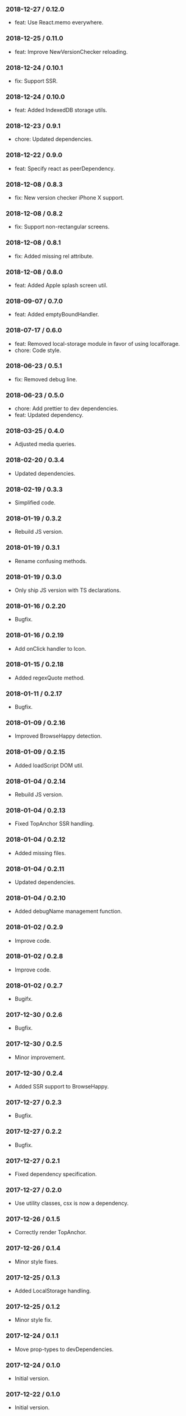 ### 2018-12-27 / 0.12.0

* feat: Use React.memo everywhere.

### 2018-12-25 / 0.11.0

* feat: Improve NewVersionChecker reloading.

### 2018-12-24 / 0.10.1

* fix: Support SSR.

### 2018-12-24 / 0.10.0

* feat: Added IndexedDB storage utils.

### 2018-12-23 / 0.9.1

* chore: Updated dependencies.

### 2018-12-22 / 0.9.0

* feat: Specify react as peerDependency.

### 2018-12-08 / 0.8.3

* fix: New version checker iPhone X support.

### 2018-12-08 / 0.8.2

* fix: Support non-rectangular screens.

### 2018-12-08 / 0.8.1

* fix: Added missing rel attribute.

### 2018-12-08 / 0.8.0

* feat: Added Apple splash screen util.

### 2018-09-07 / 0.7.0

* feat: Added emptyBoundHandler.

### 2018-07-17 / 0.6.0

* feat: Removed local-storage module in favor of using localforage.
* chore: Code style.

### 2018-06-23 / 0.5.1

* fix: Removed debug line.

### 2018-06-23 / 0.5.0

* chore: Add prettier to dev dependencies.
* feat: Updated dependency.

### 2018-03-25 / 0.4.0

* Adjusted media queries.

### 2018-02-20 / 0.3.4

* Updated dependencies.

### 2018-02-19 / 0.3.3

* Simplified code.

### 2018-01-19 / 0.3.2

* Rebuild JS version.

### 2018-01-19 / 0.3.1

* Rename confusing methods.

### 2018-01-19 / 0.3.0

* Only ship JS version with TS declarations.

### 2018-01-16 / 0.2.20

* Bugfix.

### 2018-01-16 / 0.2.19

* Add onClick handler to Icon.

### 2018-01-15 / 0.2.18

* Added regexQuote method.

### 2018-01-11 / 0.2.17

* Bugfix.

### 2018-01-09 / 0.2.16

* Improved BrowseHappy detection.

### 2018-01-09 / 0.2.15

* Added loadScript DOM util.

### 2018-01-04 / 0.2.14

* Rebuild JS version.

### 2018-01-04 / 0.2.13

* Fixed TopAnchor SSR handling.

### 2018-01-04 / 0.2.12

* Added missing files.

### 2018-01-04 / 0.2.11

* Updated dependencies.

### 2018-01-04 / 0.2.10

* Added debugName management function.

### 2018-01-02 / 0.2.9

* Improve code.

### 2018-01-02 / 0.2.8

* Improve code.

### 2018-01-02 / 0.2.7

* Bugifx.

### 2017-12-30 / 0.2.6

* Bugfix.

### 2017-12-30 / 0.2.5

* Minor improvement.

### 2017-12-30 / 0.2.4

* Added SSR support to BrowseHappy.

### 2017-12-27 / 0.2.3

* Bugfix.

### 2017-12-27 / 0.2.2

* Bugfix.

### 2017-12-27 / 0.2.1

* Fixed dependency specification.

### 2017-12-27 / 0.2.0

* Use utility classes, csx is now a dependency.

### 2017-12-26 / 0.1.5

* Correctly render TopAnchor.

### 2017-12-26 / 0.1.4

* Minor style fixes.

### 2017-12-25 / 0.1.3

* Added LocalStorage handling.

### 2017-12-25 / 0.1.2

* Minor style fix.

### 2017-12-24 / 0.1.1

* Move prop-types to devDependencies.

### 2017-12-24 / 0.1.0

* Initial version.

### 2017-12-22 / 0.1.0

* Initial version.
